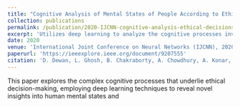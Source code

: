 ```yaml
---
title: "Cognitive Analysis of Mental States of People According to Ethical Decisions Using Deep Learning Approach"
collection: publications
permalink: /publication/2020-IJCNN-cognitive-analysis-ethical-decisions
excerpt: 'Utilizes deep learning to analyze the cognitive processes involved in making ethical decisions, providing insights into human mental states.'
date: 2020
venue: 'International Joint Conference on Neural Networks (IJCNN), 2020, pp. 1-8'
paperurl: 'https://ieeexplore.ieee.org/document/9207555'
citation: 'D. Dewan, L. Ghosh, B. Chakraborty, A. Chowdhury, A. Konar, A.K. Nagar. (2020). "Cognitive Analysis of Mental States of People According to Ethical Decisions Using Deep Learning Approach." <i>International Joint Conference on Neural Networks (IJCNN), 2020</i>, pp. 1-8.'
---
```


This paper explores the complex cognitive processes that underlie ethical decision-making, employing deep learning techniques to reveal novel insights into human mental states and
